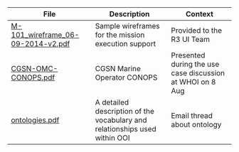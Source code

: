 
| File | Description | Context |
| ---- | ----------- | ------- |
| [M-101_wireframe_06-09-2014-v2.pdf](M-101_wireframe_06-09-2014-v2.pdf) | Sample wireframes for the mission execution support | Provided to the R3 UI Team |
| [CGSN-OMC-CONOPS.pdf](CGSN-OMC-CONOPS.pdf) | CGSN Marine Operator CONOPS | Presented during the use case discussion at WHOI on 8 Aug |
| [ontologies.pdf](ontologies.pdf) | A detailed description of the vocabulary and relationships used within OOI | Email thread about ontology |

